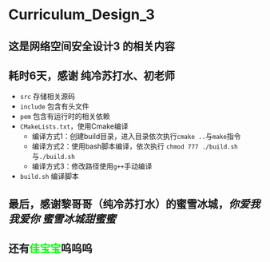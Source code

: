 # Curriculum_Design_3
## 这是网络空间安全设计3 的相关内容
## 耗时6天，感谢 纯冷苏打水、初老师 
+ `src` 存储相关源码
+ `include` 包含有头文件
+ `pem` 包含有运行时的相关依赖
+ `CMakeLists.txt`，使用Cmake编译
  + 编译方式1：创建build目录，进入目录依次执行`cmake ..`与`make`指令
  + 编译方式2：使用bash脚本编译，依次执行 `chmod 777 ./build.sh`与`./build.sh`
  + 编译方式3：修改路径使用`g++`手动编译
+ `build.sh` 编译脚本 
## 最后，感谢黎哥哥（纯冷苏打水）的蜜雪冰城，*你爱我 我爱你 蜜雪冰城甜蜜蜜*
## 还有<font color=#00ff00>佳宝宝</font>呜呜呜
